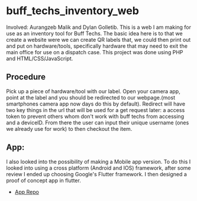 # buff_techs_inventory_web
Involved: Aurangzeb Malik and Dylan Golletib.
This is a web I am making for use as an inventory tool for Buff Techs. The basic idea here is to that we create a website were we can create QR labels that, we could then print out and put on hardware/tools, specifically hardware that may need to exit the main office for use on a dispatch case. This project was done using PHP and HTML/CSS/JavaScript.

## Procedure
Pick up a piece of hardware/tool with our label. Open your camera app, point at the label and you should be redirected to our webpage.(most smartphones camera app now days do this by default). Redirect will have two key things in the url that will be used for a get request later: a access token to prevent others whom don't work with buff techs from accessing and a deviceID. From there the user can input their unique username (ones we already use for work) to then checkout the item.

## App:
I also looked into the possibility of making a Mobile app version. To do this I looked into using a cross platform (Android and IOS) framework, after some review I ended up choosing Google's Flutter framework. I then designed a proof of concept app in flutter.
- [App Repo](https://github.com/auma91/Buff_Techs_Inventory)
